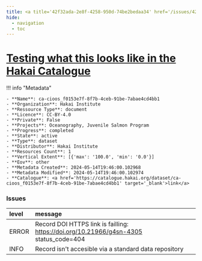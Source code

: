 ```yaml
---
title: <a title='42f32ada-2e8f-4258-950d-74be2bedaa34' href='/issues/42f32ada-2e8f-4258-950d-74be2bedaa34/' target='_blank'>Testing what this looks like in the Hakai Catalogue</a>
hide:
  - navigation
  - toc
---
```


# <a title='42f32ada-2e8f-4258-950d-74be2bedaa34' href='/issues/42f32ada-2e8f-4258-950d-74be2bedaa34/' target='_blank'>Testing what this looks like in the Hakai Catalogue</a>

<div id='map'></div>

!!! info "Metadata"
    
    - **Name**: ca-cioos_f0153e7f-8f7b-4ceb-91be-7abae4cd4bb1 
    - **Organization**: Hakai Institute 
    - **Ressource Type**: document 
    - **Licence**: CC-BY-4.0 
    - **Private**: False 
    - **Projects**: Oceanography, Juvenile Salmon Program 
    - **Progress**: completed 
    - **State**: active 
    - **Type**: dataset 
    - **Distributor**: Hakai Institute 
    - **Resources Count**: 1 
    - **Vertical Extent**: [{'max': '100.0', 'min': '0.0'}] 
    - **Eov**: other 
    - **Metadata Created**: 2024-05-14T19:46:00.102968 
    - **Metadata Modified**: 2024-05-14T19:46:00.102974 
    - **Catalogue**: <a href='https://catalogue.hakai.org/dataset/ca-cioos_f0153e7f-8f7b-4ceb-91be-7abae4cd4bb1' target='_blank'>link</a> 

### Issues

| level   | message                                                                               |
|:--------|:--------------------------------------------------------------------------------------|
| ERROR   | Record DOI HTTPS link is failling: https://doi.org/10.21966/g4sn-4305 status_code=404 |
| INFO    | Record isn't accesible via a standard data repository                                 |

<script>
   document.addEventListener("DOMContentLoaded", function() {
    var map = L.map('map').setView([51.505, -125.09], 5);
    L.tileLayer('https://tile.openstreetmap.org/{z}/{x}/{y}.png', {
        maxZoom: 19,
        attribution: '&copy; <a href="http://www.openstreetmap.org/copyright">OpenStreetMap</a>'
    }).addTo(map);
    var geojsonFeature = {
        "type": "Feature",
        "properties": {
            "name" : "<a title='42f32ada-2e8f-4258-950d-74be2bedaa34' href='/issues/42f32ada-2e8f-4258-950d-74be2bedaa34/' target='_blank'>Testing what this looks like in the Hakai Catalogue</a>"
        },
        "geometry": {'type': 'Polygon', 'coordinates': [[[-132.5, 58.41], [-141.1, 55.44], [-133.6, 51.03], [-126.3, 46.63], [-121.3, 49.45], [-132.5, 58.41]]]}
    }
    L.geoJSON(geojsonFeature).addTo(map);
   })
</script>